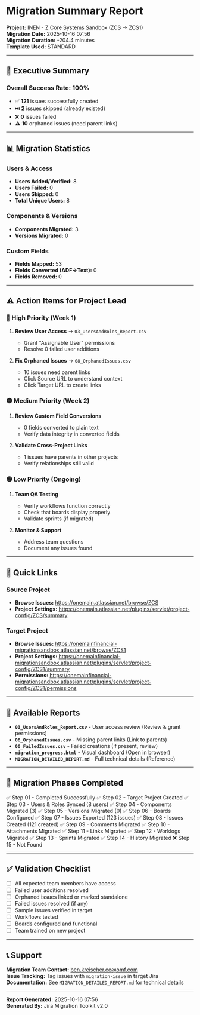# Migration Summary Report

**Project:** INEN - Z Core Systems Sandbox (ZCS → ZCS1)  
**Migration Date:** 2025-10-16 07:56  
**Migration Duration:** -204.4 minutes  
**Template Used:** STANDARD

---

## 🎯 Executive Summary

### Overall Success Rate: **100%**

- ✅ **121** issues successfully created
- ⏭️ **2** issues skipped (already existed)
- ❌ **0** issues failed
- ⚠️ **10** orphaned issues (need parent links)

---

## 📊 Migration Statistics

### Users & Access
- **Users Added/Verified:** 8
- **Users Failed:** 0
- **Users Skipped:** 0
- **Total Unique Users:** 8

### Components & Versions
- **Components Migrated:** 3
- **Versions Migrated:** 0

### Custom Fields
- **Fields Mapped:** 53
- **Fields Converted (ADF→Text):** 0
- **Fields Removed:** 0

---

## ⚠️ Action Items for Project Lead

### 🔴 High Priority (Week 1)
1. **Review User Access** → `03_UsersAndRoles_Report.csv`
   - Grant "Assignable User" permissions
   - Resolve 0 failed user additions

2. **Fix Orphaned Issues** → `08_OrphanedIssues.csv`
   - 10 issues need parent links
   - Click Source URL to understand context
   - Click Target URL to create links



### 🟡 Medium Priority (Week 2)
1. **Review Custom Field Conversions**
   - 0 fields converted to plain text
   - Verify data integrity in converted fields

2. **Validate Cross-Project Links**
   - 1 issues have parents in other projects
   - Verify relationships still valid

### 🟢 Low Priority (Ongoing)
1. **Team QA Testing**
   - Verify workflows function correctly
   - Check that boards display properly
   - Validate sprints (if migrated)

2. **Monitor & Support**
   - Address team questions
   - Document any issues found

---

## 🔗 Quick Links

### Source Project
- **Browse Issues:** https://onemain.atlassian.net/browse/ZCS
- **Project Settings:** https://onemain.atlassian.net/plugins/servlet/project-config/ZCS/summary

### Target Project
- **Browse Issues:** https://onemainfinancial-migrationsandbox.atlassian.net/browse/ZCS1
- **Project Settings:** https://onemainfinancial-migrationsandbox.atlassian.net/plugins/servlet/project-config/ZCS1/summary
- **Permissions:** https://onemainfinancial-migrationsandbox.atlassian.net/plugins/servlet/project-config/ZCS1/permissions

---

## 📁 Available Reports

- **`03_UsersAndRoles_Report.csv`** - User access review (Review & grant permissions)
- **`08_OrphanedIssues.csv`** - Missing parent links (Link to parents)
- **`08_FailedIssues.csv`** - Failed creations (If present, review)
- **`migration_progress.html`** - Visual dashboard (Open in browser)
- **`MIGRATION_DETAILED_REPORT.md`** - Full technical details (Reference)

---

## 🎯 Migration Phases Completed

✅ Step 01 - Completed Successfully
✅ Step 02 - Target Project Created
✅ Step 03 - Users & Roles Synced (8 users)
✅ Step 04 - Components Migrated (3)
✅ Step 05 - Versions Migrated (0)
✅ Step 06 - Boards Configured
✅ Step 07 - Issues Exported (123 issues)
✅ Step 08 - Issues Created (121 created)
✅ Step 09 - Comments Migrated
✅ Step 10 - Attachments Migrated
✅ Step 11 - Links Migrated
✅ Step 12 - Worklogs Migrated
✅ Step 13 - Sprints Migrated
✅ Step 14 - History Migrated
❌ Step 15 - Not Found

---

## ✅ Validation Checklist

- [ ] All expected team members have access
- [ ] Failed user additions resolved
- [ ] Orphaned issues linked or marked standalone
- [ ] Failed issues resolved (if any)
- [ ] Sample issues verified in target
- [ ] Workflows tested
- [ ] Boards configured and functional
- [ ] Team trained on new project

---

## 📞 Support

**Migration Team Contact:** ben.kreischer.ce@omf.com  
**Issue Tracking:** Tag issues with `migration-issue` in target Jira  
**Documentation:** See `MIGRATION_DETAILED_REPORT.md` for technical details

---

**Report Generated:** 2025-10-16 07:56  
**Generated By:** Jira Migration Toolkit v2.0


